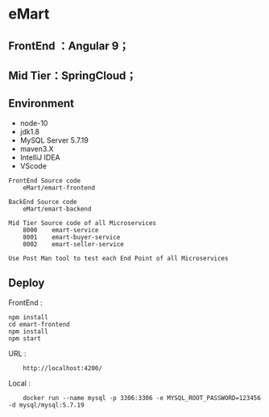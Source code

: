 # eMart

## FrontEnd ：Angular 9；
## Mid Tier：SpringCloud；

## Environment
- node-10
- jdk1.8
- MySQL Server 5.7.19
- maven3.X
- IntelliJ IDEA 
- VScode

```
FrontEnd Source code
    eMart/emart-frontend

BackEnd Source code
    eMart/emart-backend

Mid Tier Source code of all Microservices
    8000    emart-service
    8001    emart-buyer-service
    8002    emart-seller-service

Use Post Man tool to test each End Point of all Microservices
```

## Deploy

FrontEnd :

```
npm install
cd emart-frontend
npm install
npm start
```

URL :
```
    http://localhost:4200/
```
Local :
```
    docker run --name mysql -p 3306:3306 -e MYSQL_ROOT_PASSWORD=123456 -d mysql/mysql:5.7.19
```